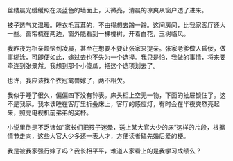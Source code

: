 丝缕晨光缓缓照在淡蓝色的墙面上，天微亮，清晨的凉爽从窗户透了进来。

被子透气又温暖。睡衣毛茸茸的，不由得想去蹭一蹭。这间房间，比我家客厅还大一些。窗帘梳在两边，窗外能看到一棵槐树，开着白花，玉树临风。

我昨夜为相亲烦恼到凌晨，甚至在想要不要让张家来提亲。张家老爹做人昏佞，做事糊涂，可即便如此，嫁过去也不失为一个选择。我只是怕，我做的事情，将来要牵连到张景然。我想到那个小傻瓜，把这个选项划去了。

也许，我应该找个衣冠禽兽嫁了，两不相欠。

我似乎睡了很久，偏偏四下没有钟表。床头柜上空无一物，下面的抽屉锁住了。这不是我家。我本该睡在客厅里折叠床上，客厅的感应灯，有时会在半夜突然亮起来，照亮电视机前弟弟的奖杯。

小说里倒是不乏诸如“家长们把孩子迷晕，送上某大官大少的床”这样的片段，根据情节走向，这些大官大少多还一表人才，方便读者磕先婚后爱的梗。

我是被我家强行嫁了吗？我长相平平，难道人家看上的是我学习成绩么？